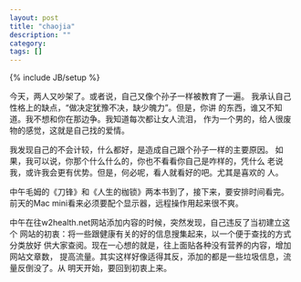 ```yaml
---
layout: post
title: "chaojia"
description: ""
category: 
tags: []
---
```

{% include JB/setup %}


今天，两人又吵架了。或者说，自己又像个孙子一样被教育了一遍。
我承认自己性格上的缺点，“做决定犹豫不决，缺少魄力”。但是，你讲
的东西，谁又不知道。我不想和你在那边争。我知道每次都让女人流泪，
作为一个男的，给人很废物的感觉，这就是自己找的爱情。

我发现自己的不会计较，什么都好，是造成自己跟个孙子一样的主要原因。
如果，我可以说，你那个什么什么的，你也不看看你自己是咋样的，凭什么
老说我，或许我会更有优势。但是，何必呢，看人就看好的吧。尤其是喜欢的
人。

中午毛姆的《刀锋》和《人生的枷锁》两本书到了，接下来，要安排时间看完。
前天的Mac mini看来必须要配个显示器，远程操作用起来很不爽。

中午在往w2health.net网站添加内容的时候，突然发现，自己违反了当初建立这个
网站的初衷：将一些跟健康有关的好的信息搜集起来，以一个便于查找的方式分类放好
供大家查阅。现在一心想的就是，往上面贴各种没有营养的内容，增加网站文章数，
提高流量。其实这样好像适得其反，添加的都是一些垃圾信息，流量反倒没了。从
明天开始，要回到初衷上来。

